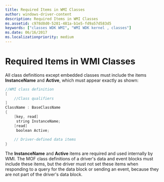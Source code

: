 ```yaml
---
title: Required Items in WMI Classes
author: windows-driver-content
description: Required Items in WMI Classes
ms.assetid: c978d8d0-5281-481a-b1e5-fd9a57d583d5
keywords: ["classes WDK WMI", "WMI WDK kernel , classes"]
ms.date: 06/16/2017
ms.localizationpriority: medium
---
```


# Required Items in WMI Classes





All class definitions except embedded classes must include the items **InstanceName** and **Active**, which must appear exactly as shown:

```cpp
//WMI class definition
[
    //Class qualifiers
]
ClassName : BaseClassName
{
    [key, read]
     string InstanceName;
    [read] 
     boolean Active;
 
    // Driver-defined data items
}
```

The **InstanceName** and **Active** items are required and used internally by WMI. The MOF class definitions of a driver's data and event blocks must include these items, but the driver must not set these items when responding to a query for the data block or sending an event, because they are not part of the driver's data block.

 

 




